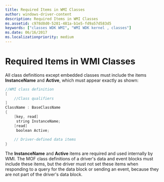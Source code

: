 ```yaml
---
title: Required Items in WMI Classes
author: windows-driver-content
description: Required Items in WMI Classes
ms.assetid: c978d8d0-5281-481a-b1e5-fd9a57d583d5
keywords: ["classes WDK WMI", "WMI WDK kernel , classes"]
ms.date: 06/16/2017
ms.localizationpriority: medium
---
```


# Required Items in WMI Classes





All class definitions except embedded classes must include the items **InstanceName** and **Active**, which must appear exactly as shown:

```cpp
//WMI class definition
[
    //Class qualifiers
]
ClassName : BaseClassName
{
    [key, read]
     string InstanceName;
    [read] 
     boolean Active;
 
    // Driver-defined data items
}
```

The **InstanceName** and **Active** items are required and used internally by WMI. The MOF class definitions of a driver's data and event blocks must include these items, but the driver must not set these items when responding to a query for the data block or sending an event, because they are not part of the driver's data block.

 

 




